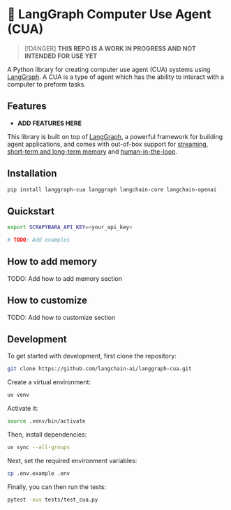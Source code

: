 # 🤖 LangGraph Computer Use Agent (CUA)

> [!DANGER]
> **THIS REPO IS A WORK IN PROGRESS AND NOT INTENDED FOR USE YET**

A Python library for creating computer use agent (CUA) systems using [LangGraph](https://github.com/langchain-ai/langgraph). A CUA is a type of agent which has the ability to interact with a computer to preform tasks.

## Features

- **ADD FEATURES HERE**

This library is built on top of [LangGraph](https://github.com/langchain-ai/langgraph), a powerful framework for building agent applications, and comes with out-of-box support for [streaming](https://langchain-ai.github.io/langgraph/how-tos/#streaming), [short-term and long-term memory](https://langchain-ai.github.io/langgraph/concepts/memory/) and [human-in-the-loop](https://langchain-ai.github.io/langgraph/concepts/human_in_the_loop/).

## Installation

```bash
pip install langgraph-cua langgraph langchain-core langchain-openai
```

## Quickstart

```bash
export SCRAPYBARA_API_KEY=<your_api_key>
```

```py
# TODO: Add examples
```

## How to add memory

TODO: Add how to add memory section

## How to customize

TODO: Add how to customize section

## Development

To get started with development, first clone the repository:

```bash
git clone https://github.com/langchain-ai/langgraph-cua.git
```

Create a virtual environment:

```bash
uv venv
```

Activate it:

```bash
source .venv/bin/activate
```

Then, install dependencies:

```bash
uv sync --all-groups
```

Next, set the required environment variables:

```bash
cp .env.example .env
```

Finally, you can then run the tests:

```bash
pytest -xvs tests/test_cua.py
```
